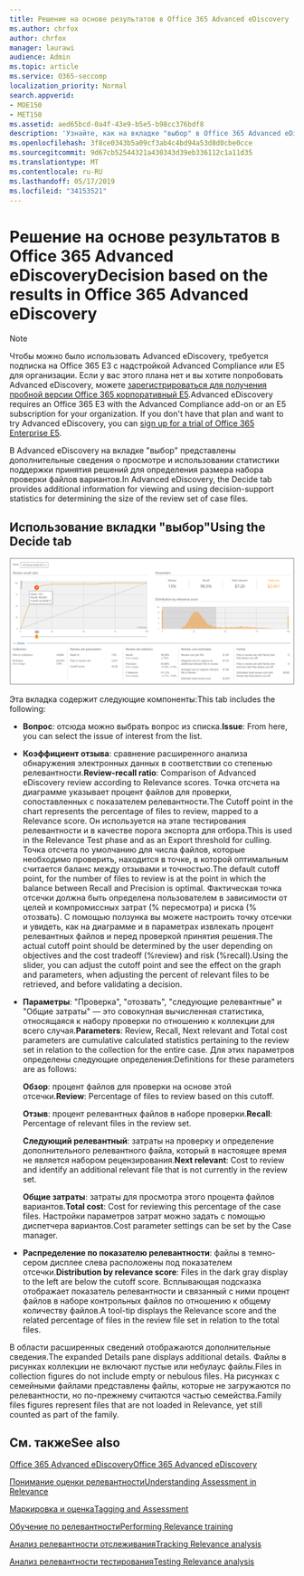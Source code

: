```yaml
---
title: Решение на основе результатов в Office 365 Advanced eDiscovery
ms.author: chrfox
author: chrfox
manager: laurawi
audience: Admin
ms.topic: article
ms.service: O365-seccomp
localization_priority: Normal
search.appverid:
- MOE150
- MET150
ms.assetid: aed65bcd-0a4f-43e9-b5e5-b98cc376bdf8
description: 'Узнайте, как на вкладке "выбор" в Office 365 Advanced eDiscovery содержатся данные, которые помогут определить правильный размер набора файлов для проверки. '
ms.openlocfilehash: 3f8ce0343b5a09cf3ab4c4bd94a53d8d0cbe0cce
ms.sourcegitcommit: 9d67cb52544321a430343d39eb336112c1a11d35
ms.translationtype: MT
ms.contentlocale: ru-RU
ms.lasthandoff: 05/17/2019
ms.locfileid: "34153521"
---
```

# <a name="decision-based-on-the-results-in-office-365-advanced-ediscovery"></a><span data-ttu-id="f793a-103">Решение на основе результатов в Office 365 Advanced eDiscovery</span><span class="sxs-lookup"><span data-stu-id="f793a-103">Decision based on the results in Office 365 Advanced eDiscovery</span></span>

> [!NOTE]
> <span data-ttu-id="f793a-p101">Чтобы можно было использовать Advanced eDiscovery, требуется подписка на Office 365 E3 с надстройкой Advanced Compliance или E5 для организации. Если у вас этого плана нет и вы хотите попробовать Advanced eDiscovery, можете [зарегистрироваться для получения пробной версии Office 365 корпоративный E5](https://go.microsoft.com/fwlink/p/?LinkID=698279).</span><span class="sxs-lookup"><span data-stu-id="f793a-p101">Advanced eDiscovery requires an Office 365 E3 with the Advanced Compliance add-on or an E5 subscription for your organization. If you don't have that plan and want to try Advanced eDiscovery, you can [sign up for a trial of Office 365 Enterprise E5](https://go.microsoft.com/fwlink/p/?LinkID=698279).</span></span> 
  
 <span data-ttu-id="f793a-106">В Advanced eDiscovery на вкладке "выбор" представлены дополнительные сведения о просмотре и использовании статистики поддержки принятия решений для определения размера набора проверки файлов вариантов.</span><span class="sxs-lookup"><span data-stu-id="f793a-106">In Advanced eDiscovery, the Decide tab provides additional information for viewing and using decision-support statistics for determining the size of the review set of case files.</span></span> 
  
## <a name="using-the-decide-tab"></a><span data-ttu-id="f793a-107">Использование вкладки "выбор"</span><span class="sxs-lookup"><span data-stu-id="f793a-107">Using the Decide tab</span></span>

!["Релевантность" > "Решение"](media/f32fed89-f3b5-404a-90c7-ea25d2eb58a9.png)
  
<span data-ttu-id="f793a-109">Эта вкладка содержит следующие компоненты:</span><span class="sxs-lookup"><span data-stu-id="f793a-109">This tab includes the following:</span></span>
  
- <span data-ttu-id="f793a-110">**Вопрос**: отсюда можно выбрать вопрос из списка.</span><span class="sxs-lookup"><span data-stu-id="f793a-110">**Issue**: From here, you can select the issue of interest from the list.</span></span> 
    
- <span data-ttu-id="f793a-111">**Коэффициент отзыва**: сравнение расширенного анализа обнаружения электронных данных в соответствии со степенью релевантности.</span><span class="sxs-lookup"><span data-stu-id="f793a-111">**Review-recall ratio**: Comparison of Advanced eDiscovery review according to Relevance scores.</span></span> <span data-ttu-id="f793a-112">Точка отсчета на диаграмме указывает процент файлов для проверки, сопоставленных с показателем релевантности.</span><span class="sxs-lookup"><span data-stu-id="f793a-112">The Cutoff point in the chart represents the percentage of files to review, mapped to a Relevance score.</span></span> <span data-ttu-id="f793a-113">Он используется на этапе тестирования релевантности и в качестве порога экспорта для отбора.</span><span class="sxs-lookup"><span data-stu-id="f793a-113">This is used in the Relevance Test phase and as an Export threshold for culling.</span></span> <span data-ttu-id="f793a-114">Точка отсчета по умолчанию для числа файлов, которые необходимо проверить, находится в точке, в которой оптимальным считается баланс между отзывами и точностью.</span><span class="sxs-lookup"><span data-stu-id="f793a-114">The default cutoff point, for the number of files to review is at the point in which the balance between Recall and Precision is optimal.</span></span> <span data-ttu-id="f793a-115">Фактическая точка отсечки должна быть определена пользователем в зависимости от целей и компромиссных затрат (% пересмотра) и риска (% отозвать). С помощью ползунка вы можете настроить точку отсечки и увидеть, как на диаграмме и в параметрах извлекать процент релевантных файлов и перед проверкой принятия решения.</span><span class="sxs-lookup"><span data-stu-id="f793a-115">The actual cutoff point should be determined by the user depending on objectives and the cost tradeoff (%review) and risk (%recall).Using the slider, you can adjust the cutoff point and see the effect on the graph and parameters, when adjusting the percent of relevant files to be retrieved, and before validating a decision.</span></span>
    
- <span data-ttu-id="f793a-116">**Параметры**: "Проверка", "отозвать", "следующие релевантные" и "Общие затраты" — это совокупная вычисленная статистика, относящаяся к набору проверки по отношению к коллекции для всего случая.</span><span class="sxs-lookup"><span data-stu-id="f793a-116">**Parameters**: Review, Recall, Next relevant and Total cost parameters are cumulative calculated statistics pertaining to the review set in relation to the collection for the entire case.</span></span> <span data-ttu-id="f793a-117">Для этих параметров определены следующие определения:</span><span class="sxs-lookup"><span data-stu-id="f793a-117">Definitions for these parameters are as follows:</span></span>
    
    <span data-ttu-id="f793a-118">**Обзор**: процент файлов для проверки на основе этой отсечки.</span><span class="sxs-lookup"><span data-stu-id="f793a-118">**Review**: Percentage of files to review based on this cutoff.</span></span> 
    
    <span data-ttu-id="f793a-119">**Отзыв**: процент релевантных файлов в наборе проверки.</span><span class="sxs-lookup"><span data-stu-id="f793a-119">**Recall**: Percentage of relevant files in the review set.</span></span> 
    
    <span data-ttu-id="f793a-120">**Следующий релевантный**: затраты на проверку и определение дополнительного релевантного файла, который в настоящее время не является набором рецензирования.</span><span class="sxs-lookup"><span data-stu-id="f793a-120">**Next relevant**: Cost to review and identify an additional relevant file that is not currently in the review set.</span></span> 
    
    <span data-ttu-id="f793a-121">**Общие затраты**: затраты для просмотра этого процента файлов вариантов.</span><span class="sxs-lookup"><span data-stu-id="f793a-121">**Total cost**: Cost for reviewing this percentage of the case files.</span></span> <span data-ttu-id="f793a-122">Настройки параметров затрат можно задать с помощью диспетчера вариантов.</span><span class="sxs-lookup"><span data-stu-id="f793a-122">Cost parameter settings can be set by the Case manager.</span></span>
    
- <span data-ttu-id="f793a-123">**Распределение по показателю релевантности**: файлы в темно-сером дисплее слева расположены под показателем отсечки.</span><span class="sxs-lookup"><span data-stu-id="f793a-123">**Distribution by relevance score**: Files in the dark gray display to the left are below the cutoff score.</span></span> <span data-ttu-id="f793a-124">Всплывающая подсказка отображает показатель релевантности и связанный с ними процент файлов в наборе контрольных файлов по отношению к общему количеству файлов.</span><span class="sxs-lookup"><span data-stu-id="f793a-124">A tool-tip displays the Relevance score and the related percentage of files in the review file set in relation to the total files.</span></span>
    
<span data-ttu-id="f793a-125">В области расширенных сведений отображаются дополнительные сведения.</span><span class="sxs-lookup"><span data-stu-id="f793a-125">The expanded Details pane displays additional details.</span></span> <span data-ttu-id="f793a-126">Файлы в рисунках коллекции не включают пустые или небулаус файлы.</span><span class="sxs-lookup"><span data-stu-id="f793a-126">Files in collection figures do not include empty or nebulous files.</span></span> <span data-ttu-id="f793a-127">На рисунках с семейными файлами представлены файлы, которые не загружаются по релевантности, но по-прежнему считаются частью семейства.</span><span class="sxs-lookup"><span data-stu-id="f793a-127">Family files figures represent files that are not loaded in Relevance, yet still counted as part of the family.</span></span>
  
## <a name="see-also"></a><span data-ttu-id="f793a-128">См. также</span><span class="sxs-lookup"><span data-stu-id="f793a-128">See also</span></span>

[<span data-ttu-id="f793a-129">Office 365 Advanced eDiscovery</span><span class="sxs-lookup"><span data-stu-id="f793a-129">Office 365 Advanced eDiscovery</span></span>](office-365-advanced-ediscovery.md)
  
[<span data-ttu-id="f793a-130">Понимание оценки релевантности</span><span class="sxs-lookup"><span data-stu-id="f793a-130">Understanding Assessment in Relevance</span></span>](assessment-in-relevance-in-advanced-ediscovery.md)
  
[<span data-ttu-id="f793a-131">Маркировка и оценка</span><span class="sxs-lookup"><span data-stu-id="f793a-131">Tagging and Assessment</span></span>](tagging-and-relevance-training-in-advanced-ediscovery.md)
  
[<span data-ttu-id="f793a-132">Обучение по релевантности</span><span class="sxs-lookup"><span data-stu-id="f793a-132">Performing Relevance training</span></span>](tagging-and-assessment-in-advanced-ediscovery.md)
  
[<span data-ttu-id="f793a-133">Анализ релевантности отслеживания</span><span class="sxs-lookup"><span data-stu-id="f793a-133">Tracking Relevance analysis</span></span>](track-relevance-analysis-in-advanced-ediscovery.md)
  
[<span data-ttu-id="f793a-134">Анализ релевантности тестирования</span><span class="sxs-lookup"><span data-stu-id="f793a-134">Testing Relevance analysis</span></span>](test-relevance-analysis-in-advanced-ediscovery.md)

